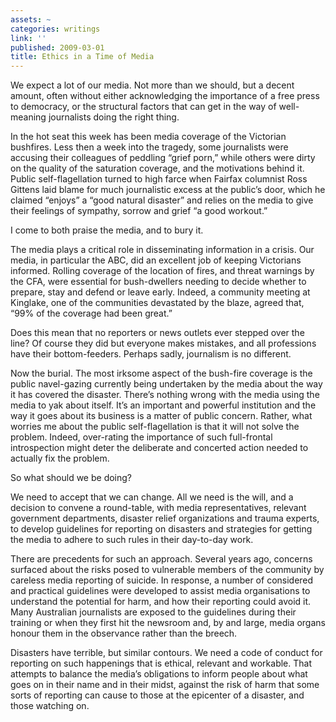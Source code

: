 ```yaml
---
assets: ~
categories: writings
link: ''
published: 2009-03-01
title: Ethics in a Time of Media
---
```

We expect a lot of our media. Not more than we should, but a decent
amount, often without either acknowledging the importance of a free
press to democracy, or the structural factors that can get in the way of
well-meaning journalists doing the right thing.

In the hot seat this week has been media coverage of the Victorian
bushfires. Less then a week into the tragedy, some journalists were
accusing their colleagues of peddling “grief porn,” while others were
dirty on the quality of the saturation coverage, and the motivations
behind it. Public self-flagellation turned to high farce when Fairfax
columnist Ross Gittens laid blame for much journalistic excess at the
public’s door, which he claimed “enjoys” a “good natural disaster” and
relies on the media to give their feelings of sympathy, sorrow and grief
“a good workout.”

I come to both praise the media, and to bury it.

The media plays a critical role in disseminating information in a
crisis. Our media, in particular the ABC, did an excellent job of
keeping Victorians informed. Rolling coverage of the location of fires,
and threat warnings by the CFA, were essential for bush-dwellers needing
to decide whether to prepare, stay and defend or leave early. Indeed, a
community meeting at Kinglake, one of the communities devastated by the
blaze, agreed that, “99% of the coverage had been great.”

Does this mean that no reporters or news outlets ever stepped over the
line? Of course they did but everyone makes mistakes, and all
professions have their bottom-feeders. Perhaps sadly, journalism is no
different.

Now the burial. The most irksome aspect of the bush-fire coverage is the
public navel-gazing currently being undertaken by the media about the
way it has covered the disaster. There’s nothing wrong with the media
using the media to yak about itself. It’s an important and powerful
institution and the way it goes about its business is a matter of public
concern. Rather, what worries me about the public self-flagellation is
that it will not solve the problem. Indeed, over-rating the importance
of such full-frontal introspection might deter the deliberate and
concerted action needed to actually fix the problem.

So what should we be doing?

We need to accept that we can change. All we need is the will, and a
decision to convene a round-table, with media representatives, relevant
government departments, disaster relief organizations and trauma
experts, to develop guidelines for reporting on disasters and strategies
for getting the media to adhere to such rules in their day-to-day work.

There are precedents for such an approach. Several years ago, concerns
surfaced about the risks posed to vulnerable members of the community by
careless media reporting of suicide. In response, a number of considered
and practical guidelines were developed to assist media organisations to
understand the potential for harm, and how their reporting could avoid
it. Many Australian journalists are exposed to the guidelines during
their training or when they first hit the newsroom and, by and large,
media organs honour them in the observance rather than the breech.

Disasters have terrible, but similar contours. We need a code of conduct
for reporting on such happenings that is ethical, relevant and workable.
That attempts to balance the media’s obligations to inform people about
what goes on in their name and in their midst, against the risk of harm
that some sorts of reporting can cause to those at the epicenter of a
disaster, and those watching on.